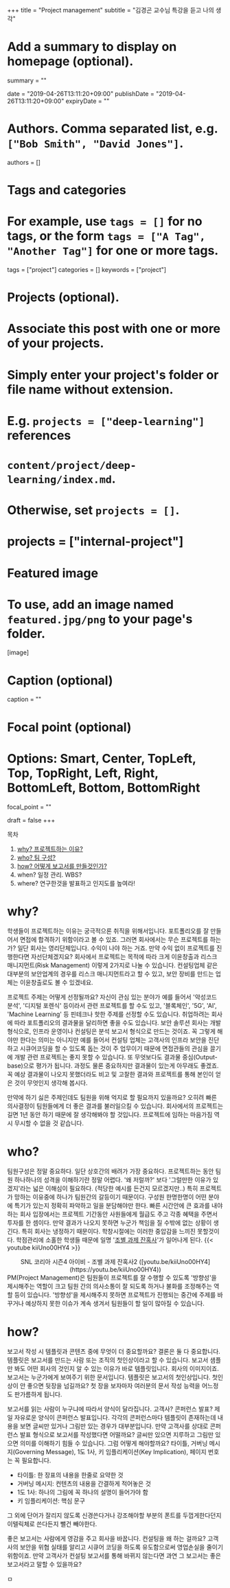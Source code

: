 +++
title = "Project management"
subtitle = "김경곤 교수님 특강을 듣고 나의 생각"

# Add a summary to display on homepage (optional).
summary = ""

date = "2019-04-26T13:11:20+09:00"
publishDate = "2019-04-26T13:11:20+09:00"
expiryDate = ""

# Authors. Comma separated list, e.g. `["Bob Smith", "David Jones"]`.
authors = []

# Tags and categories
# For example, use `tags = []` for no tags, or the form `tags = ["A Tag", "Another Tag"]` for one or more tags.
tags = ["project"]
categories = []
keywords = ["project"]

# Projects (optional).
#   Associate this post with one or more of your projects.
#   Simply enter your project's folder or file name without extension.
#   E.g. `projects = ["deep-learning"]` references 
#   `content/project/deep-learning/index.md`.
#   Otherwise, set `projects = []`.
# projects = ["internal-project"]

# Featured image
# To use, add an image named `featured.jpg/png` to your page's folder. 
[image]
  # Caption (optional)
  caption = ""

  # Focal point (optional)
  # Options: Smart, Center, TopLeft, Top, TopRight, Left, Right, BottomLeft, Bottom, BottomRight
  focal_point = ""

draft = false
+++

목차

1. [why? 프로젝트하는 이유?](#why)
2. [who? 팀 구성?](#who)
3. [how? 어떻게 보고서를 만들것인가?](#how)
4. when? 일정 관리. WBS?
5. where? 연구한것을 발표하고 인지도를 높여라!

# why?
학생들이 프로젝트하는 이유는 궁극적으론 취직을 위해서입니다. 포트폴리오를 잘 만들어서 면접에 합격하기 위함이라고 볼 수 있죠.
그러면 회사에서는 무슨 프로젝트를 하는가? 일단 회사는 영리단체입니다. 수익이 나야 하는 거죠. 만약 수익 없이 프로젝트를 진행한다면 자선단체겠지요? 
회사에서 프로젝트는 목적에 따라 크게 이윤창출과 리스크 매니지먼트(Risk Management) 이렇게 2가지로 나눌 수 있습니다.
컨설팅업체 같은 대부분의 보안업계의 경우를 리스크 매니지먼트라고 할 수 있고, 보안 장비를 만드는 업체는 이윤창출로도 볼 수 있겠네요.

프로젝트 주제는 어떻게 선정될까요? 자신이 관심 있는 분야가 예를 들어서 '악성코드 분석', '디지털 포렌식' 등이라서 관련 프로젝트를 할 수도 있고, '블록체인', '5G', 'AI', 'Machine Learning' 등 핀테크나 핫한 주제를 선정할 수도 있습니다.
취업하려는 회사에 따라 포트폴리오의 결과물을 달리하면 좋을 수도 있습니다. 보안 솔루션 회사는 개발 형식으로, 인프라 운영이나 컨설팅은 분석 보고서 형식으로 만드는 것이죠. 꼭 그렇게 해야만 한다는 의미는 아니지만 예를 들어서 컨설팅 업체는 고객사의 인프라 보안을 진단하고 시큐어코딩을 할 수 있도록 돕는 것이 주 업무이기 때문에 면접관들의 관심을 끌기에 개발 관련 프로젝트는 좋지 못할 수 있습니다.
또 무엇보다도 결과물 중심(Output-base)으로 평가가 됩니다. 과정도 물론 중요하지만 결과물이 있는게 아무래도 좋겠죠. 꼭 예상 결과물이 나오지 못했더라도 비고 및 고찰한 결과와 프로젝트를 통해 본인이 얻은 것이 무엇인지 생각해 봅시다.

만약에 하기 싫은 주제인데도 팀원을 위해 억지로 할 필요까지 있을까요? 오히려 빠른 의사결정이 팀원들에게 더 좋은 결과를 불러일으킬 수 있습니다. 회사에서의 프로젝트는 길면 1년 동안 하기 때문에 잘 생각해봐야 할 것입니다. 프로젝트에 임하는 마음가짐 역시 무시할 수 없을 것 같습니다.

# who?
팀원구성은 정말 중요하다.
일단 상호간의 배려가 가장 중요하다. 프로젝트하는 동안 팀원 하나하나의 성격을 이해하기란 정말 어렵다.
'왜 저럴까?' 보다 '그럴만한 이유가 있겠지'라는 넓은 이해심이 필요하다. (적당한 예시를 든건지 모르겠지만..) 특히 프로젝트가 망하는 이유중에 하나가 팀원간의 갈등이기 때문이다.
구성원 한명한명이 어떤 분야에 특기가 있는지 정확히 파악하고 일을 분담해야만 한다. 빠른 시간안에 큰 효과를 내야하는 회사 입장에서는 프로젝트 기간동안 사원들에게 월급도 주고 각종 혜택을 주면서 투자를 한 셈이다. 만약 결과가 나오지 못하면 누군가 책임을 질 수밖에 없는 상황이 생긴다. 특히 회사는 냉정하기 때문이다. 학창시절에는 이러한 중압감을 느끼진 못할것이다. 학점관리에 소홀한 학생들 때문에 일명 '[조별 과제 잔혹사](https://www.google.com/search?q=SNL+코리아+조별+과제+잔혹사)'가 일어나게 된다. 
{{< youtube kiiUno00HY4 >}}
<center>SNL 코리아 시즌4 아이비 - 조별 과제 잔혹사2 ([youtu.be/kiiUno00HY4](https://youtu.be/kiiUno00HY4))</center>  
PM(Project Management)은 팀원들이 프로젝트를 잘 수행할 수 있도록 '방향성'을 제시해주는 역할이 크고 팀원 간의 의사소통이 잘 되도록 하거나 불화를 조정해주는 역할 등이 있습니다.
'방향성'을 제시해주지 못하면 프로젝트가 진행되는 중간에 주제를 바꾸거나 예상하지 못한 이슈가 계속 생겨서 팀원들이 할 일이 많아질 수 있습니다.

# how?
보고서 작성 시 템플릿과 콘텐츠 중에 무엇이 더 중요할까요?
결론은 둘 다 중요합니다.
템플릿은 보고서를 만드는 사람 또는 조직의 첫인상이라고 할 수 있습니다.
보고서 샘플만 봐도 어떤 회사의 것인지 알 수 있는 이유가 바로 템플릿입니다.
회사의 이미지이죠.
보고서는 누군가에게 보여주기 위한 문서입니다.
템플릿은 보고서의 첫인상입니다. 첫인상이 안 좋으면 뒷장을 넘길까요?
첫 장을 보자마자 여러분의 문서 작성 능력을 어느정도 판가름하게 됩니다.

보고서를 읽는 사람이 누구냐에 따라서 양식이 달라집니다.
고객사? 콘퍼런스 발표?
제일 자유로운 양식이 콘퍼런스 발표입니다. 각각의 콘퍼런스마다 템플릿이 존재하는데 내용을 보면 글씨만 있거나 그림만 있는 경우가 대부분입니다.
만약 고객사를 상대로 콘퍼런스 발표 형식으로 보고서를 작성했다면 어떨까요?
글씨만 있으면 지루하고 그림만 있으면 의미를 이해하기 힘들 수 있습니다.
그럼 어떻게 해야할까요?
타이틀, 거버닝 메시지(Governing Message), 1도 1사, 키 임플리케이션(Key Implication), 페이지 번호는 꼭 필요합니다.

* 타이틀: 한 장표의 내용을 한줄로 요약한 것
* 거버닝 메시지: 컨텐츠의 내용을 간결하게 적어놓은 것
* 1도 1사: 하나의 그림에 꼭 하나의 설명이 들어가야 함
* 키 임플리케이션: 핵심 문구

그 외에 단어가 잘리지 않도록 신경쓴다거나 강조해야할 부분의 폰트를 두껍게한다던지 이텔릭체로 쓴다든지 뺄건 빼야한다.

좋은 보고서는 사람에게 영감을 주고 회사을 바꿉니다.
컨설팅을 왜 하는 걸까요?
고객사의 보안을 위협 실태를 알리고 시큐어 코딩을 하도록 유도함으로써 영업손실을 줄이기 위함이죠.
만약 고객사가 컨설팅 보고서를 통해 바뀌지 않는다면 과연 그 보고서는 좋은 보고서라고 말할 수 있을까요?

ㅁ
